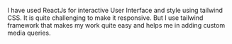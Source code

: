 I have used ReactJs for interactive User Interface and style using tailwind CSS. It is quite challenging to make it responsive. But I use tailwind framework that makes my work quite easy and helps me in adding custom media queries.
